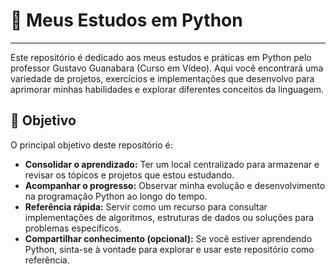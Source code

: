 # 🐍 Meus Estudos em Python

---

Este repositório é dedicado aos meus estudos e práticas em Python pelo professor Gustavo Guanabara (Curso em Vídeo). Aqui você encontrará uma variedade de projetos, exercícios e implementações que desenvolvo para aprimorar minhas habilidades e explorar diferentes conceitos da linguagem.

## 🎯 Objetivo

O principal objetivo deste repositório é:

* **Consolidar o aprendizado:** Ter um local centralizado para armazenar e revisar os tópicos e projetos que estou estudando.
* **Acompanhar o progresso:** Observar minha evolução e desenvolvimento na programação Python ao longo do tempo.
* **Referência rápida:** Servir como um recurso para consultar implementações de algoritmos, estruturas de dados ou soluções para problemas específicos.
* **Compartilhar conhecimento (opcional):** Se você estiver aprendendo Python, sinta-se à vontade para explorar e usar este repositório como referência.
